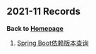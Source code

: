 ## 2021-11 Records

<b>Back to [Homepage](../index.md)</b>

1. [Spring Boot依赖版本查询](https://start.spring.io/actuator/info)
